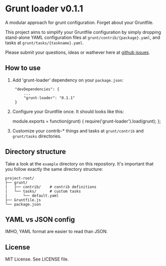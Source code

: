 Grunt loader v0.1.1
===

A modular approach for grunt configuration. Forget about your Gruntfile.

This project aims to simplify your Gruntfile configuration by simply dropping
stand-alone YAML configuration files at `grunt/contrib/{package}.yaml`, and
tasks at `grunt/tasks/{taskname}.yaml`.

Please submit your questions, ideas or wathever here at [github issues](https://github.com/endel/grunt-loader/issues).

How to use
---

1. Add 'grunt-loader' dependency on your `package.json`:

        "devDependencies": {
            ...
            "grunt-loader": "0.1.1"
        }

2. Configure your Gruntfile once. It should looks like this:

    module.exports = function(grunt) {
      require('grunt-loader').load(grunt);
    };

3. Customize your contrib-* things and tasks at `grunt/contrib` and `grunt/tasks` directories.

Directory structure
---

Take a look at the `example` directory on this repository. It's important that
you follow exactly the same directory structure:

    project-root/
    ├── grunt/
    |   ├── contrib/    # contrib definitions
    |   └── tasks/      # custom tasks
    |       └── default.yaml
    ├── Gruntfile.js
    └── package.json

YAML vs JSON config
---

IMHO, YAML format are easier to read than JSON.

License
---

MIT License. See LICENSE file.

